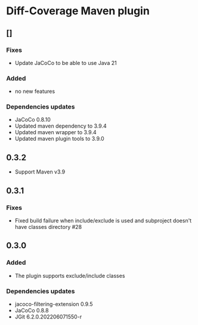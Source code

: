 # Diff-Coverage Maven plugin

## [<NEXT-RELEASE>]

### Fixes
- Update JaCoCo to be able to use Java 21
  
### Added
- no new features

### Dependencies updates
- JaCoCo 0.8.10
- Updated maven dependency to 3.9.4
- Updated maven wrapper to 3.9.4
- Updated maven plugin tools to 3.9.0


## 0.3.2

- Support Maven v3.9


## 0.3.1

### Fixes
- Fixed build failure when include/exclude is used and subproject doesn't have classes directory #28


## 0.3.0

### Added
- The plugin supports exclude/include classes

### Dependencies updates
- jacoco-filtering-extension 0.9.5
- JaCoCo 0.8.8
- JGit 6.2.0.202206071550-r
